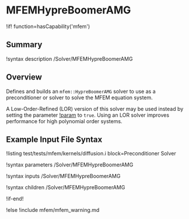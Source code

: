 # MFEMHypreBoomerAMG

!if! function=hasCapability('mfem')

## Summary

!syntax description /Solver/MFEMHypreBoomerAMG

## Overview

Defines and builds an `mfem::HypreBoomerAMG` solver to use as a preconditioner or solver to solve the MFEM equation system.

A Low-Order-Refined (LOR) version of this solver may be used instead by setting the parameter 
[!param](/Solver/MFEMHypreBoomerAMG/low_order_refined) to `true`. Using an LOR solver improves performance for high polynomial 
order systems.

## Example Input File Syntax

!listing test/tests/mfem/kernels/diffusion.i block=Preconditioner Solver

!syntax parameters /Solver/MFEMHypreBoomerAMG

!syntax inputs /Solver/MFEMHypreBoomerAMG

!syntax children /Solver/MFEMHypreBoomerAMG

!if-end!

!else
!include mfem/mfem_warning.md
